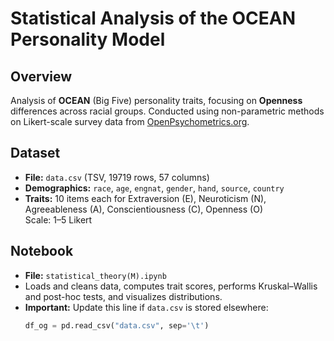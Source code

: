 # Statistical Analysis of the OCEAN Personality Model

## Overview
Analysis of **OCEAN** (Big Five) personality traits, focusing on **Openness** differences across racial groups. Conducted using non-parametric methods on Likert-scale survey data from [OpenPsychometrics.org](https://openpsychometrics.org/_rawdata/).

## Dataset
- **File:** `data.csv` (TSV, 19719 rows, 57 columns)
- **Demographics:** `race`, `age`, `engnat`, `gender`, `hand`, `source`, `country`
- **Traits:** 10 items each for Extraversion (E), Neuroticism (N), Agreeableness (A), Conscientiousness (C), Openness (O)  
  Scale: 1–5 Likert

## Notebook
- **File:** `statistical_theory(M).ipynb`
- Loads and cleans data, computes trait scores, performs Kruskal–Wallis and post-hoc tests, and visualizes distributions.
- **Important:** Update this line if `data.csv` is stored elsewhere:
  ```python
  df_og = pd.read_csv("data.csv", sep='\t')

